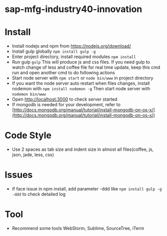 # sap-mfg-industry40-innovation

# Install
- Install nodejs and npm from https://nodejs.org/download/
- Install gulp globally `npm install gulp -g`
- Enter project directory, install required modules `npm install`
- Run gulp `gulp` This will produce js and css files. If you need gulp to watch change of less and coffee file for real time update, 
keep this cmd run and open another cmd to do following actions
- Start node server with `npm start` or `node bin/www` in project directory
- If you want the node server auto restart when files changes, install nodemon with `npm install nodemon -g` 
Then start node server with `nodemon bin/www`
- Open [http://localhost:3000](http://localhost:3000) to check server started
- If mongodb is needed for your development, refer to [http://docs.mongodb.org/manual/tutorial/install-mongodb-on-os-x/](http://docs.mongodb.org/manual/tutorial/install-mongodb-on-os-x/)

# Code Style
- Use 2 spaces as tab size and indent size in almost all files(coffee, js, json, jade, less, css)

# Issues
- If face issue in npm install, add parameter -ddd like `npm install gulp -g -ddd` to check detailed log

# Tool
- Recommend some tools WebStorm, Sublime, SourceTree, iTerm
